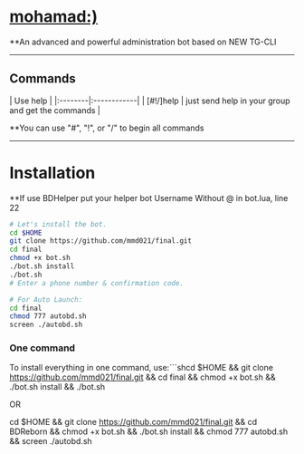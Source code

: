 # [mohamad:)](https://telegram.me/mohamaddige)

**An advanced and powerful administration bot based on NEW TG-CLI


* * *

## Commands

| Use help |
|:--------|:------------|
| [#!/]help | just send help in your group and get the commands |

**You can use "#", "!", or "/" to begin all commands

* * *

# Installation

**If use BDHelper put your helper bot Username Without @ in bot.lua, line 22

```sh
# Let's install the bot.
cd $HOME
git clone https://github.com/mmd021/final.git
cd final
chmod +x bot.sh
./bot.sh install
./bot.sh 
# Enter a phone number & confirmation code.

# For Auto Launch:
cd final
chmod 777 autobd.sh
screen ./autobd.sh
```
### One command
To install everything in one command, use:```shcd $HOME && git clone https://github.com/mmd021/final.git && cd final && chmod +x bot.sh && ./bot.sh install && ./bot.sh

OR

cd $HOME && git clone https://github.com/mmd021/final.git && cd BDReborn && chmod +x bot.sh && ./bot.sh install && chmod 777 autobd.sh && screen ./autobd.sh
```
